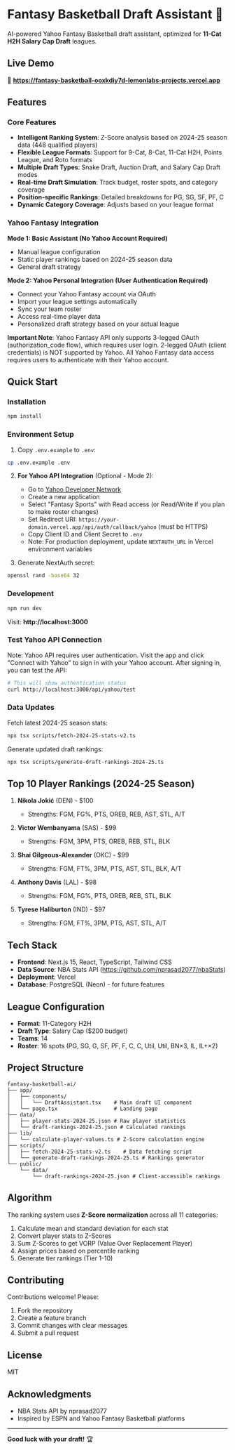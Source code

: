 # Fantasy Basketball Draft Assistant 🏀

AI-powered Yahoo Fantasy Basketball draft assistant, optimized for **11-Cat H2H Salary Cap Draft** leagues.

## Live Demo

🔗 **https://fantasy-basketball-ooxkdiy7d-lemonlabs-projects.vercel.app**

## Features

### Core Features
- **Intelligent Ranking System**: Z-Score analysis based on 2024-25 season data (448 qualified players)
- **Flexible League Formats**: Support for 9-Cat, 8-Cat, 11-Cat H2H, Points League, and Roto formats
- **Multiple Draft Types**: Snake Draft, Auction Draft, and Salary Cap Draft modes
- **Real-time Draft Simulation**: Track budget, roster spots, and category coverage
- **Position-specific Rankings**: Detailed breakdowns for PG, SG, SF, PF, C
- **Dynamic Category Coverage**: Adjusts based on your league format

### Yahoo Fantasy Integration

**Mode 1: Basic Assistant (No Yahoo Account Required)**
- Manual league configuration
- Static player rankings based on 2024-25 season data
- General draft strategy

**Mode 2: Yahoo Personal Integration (User Authentication Required)**
- Connect your Yahoo Fantasy account via OAuth
- Import your league settings automatically
- Sync your team roster
- Access real-time player data
- Personalized draft strategy based on your actual league

**Important Note**: Yahoo Fantasy API only supports 3-legged OAuth (authorization_code flow), which requires user login. 2-legged OAuth (client credentials) is NOT supported by Yahoo. All Yahoo Fantasy data access requires users to authenticate with their Yahoo account.

## Quick Start

### Installation

```bash
npm install
```

### Environment Setup

1. Copy `.env.example` to `.env`:
```bash
cp .env.example .env
```

2. **For Yahoo API Integration** (Optional - Mode 2):
   - Go to [Yahoo Developer Network](https://developer.yahoo.com/apps/create/)
   - Create a new application
   - Select "Fantasy Sports" with Read access (or Read/Write if you plan to make roster changes)
   - Set Redirect URI: `https://your-domain.vercel.app/api/auth/callback/yahoo` (must be HTTPS)
   - Copy Client ID and Client Secret to `.env`
   - Note: For production deployment, update `NEXTAUTH_URL` in Vercel environment variables

3. Generate NextAuth secret:
```bash
openssl rand -base64 32
```

### Development

```bash
npm run dev
```

Visit: **http://localhost:3000**

### Test Yahoo API Connection

Note: Yahoo API requires user authentication. Visit the app and click "Connect with Yahoo" to sign in with your Yahoo account. After signing in, you can test the API:

```bash
# This will show authentication status
curl http://localhost:3000/api/yahoo/test
```

### Data Updates

Fetch latest 2024-25 season stats:

```bash
npx tsx scripts/fetch-2024-25-stats-v2.ts
```

Generate updated draft rankings:

```bash
npx tsx scripts/generate-draft-rankings-2024-25.ts
```

## Top 10 Player Rankings (2024-25 Season)

1. **Nikola Jokić** (DEN) - $100
   - Strengths: FGM, FG%, PTS, OREB, REB, AST, STL, A/T

2. **Victor Wembanyama** (SAS) - $99
   - Strengths: FGM, 3PM, PTS, OREB, REB, STL, BLK

3. **Shai Gilgeous-Alexander** (OKC) - $99
   - Strengths: FGM, FT%, 3PM, PTS, AST, STL, BLK, A/T

4. **Anthony Davis** (LAL) - $98
   - Strengths: FGM, FG%, PTS, OREB, REB, STL, BLK

5. **Tyrese Haliburton** (IND) - $97
   - Strengths: FGM, FT%, 3PM, PTS, AST, STL, A/T

## Tech Stack

- **Frontend**: Next.js 15, React, TypeScript, Tailwind CSS
- **Data Source**: NBA Stats API (https://github.com/nprasad2077/nbaStats)
- **Deployment**: Vercel
- **Database**: PostgreSQL (Neon) - for future features

## League Configuration

- **Format**: 11-Category H2H
- **Draft Type**: Salary Cap ($200 budget)
- **Teams**: 14
- **Roster**: 16 spots (PG, SG, G, SF, PF, F, C, C, Util, Util, BN×3, IL, IL+×2)

## Project Structure

```
fantasy-basketball-ai/
├── app/
│   ├── components/
│   │   └── DraftAssistant.tsx    # Main draft UI component
│   └── page.tsx                  # Landing page
├── data/
│   ├── player-stats-2024-25.json # Raw player statistics
│   └── draft-rankings-2024-25.json # Calculated rankings
├── lib/
│   └── calculate-player-values.ts # Z-Score calculation engine
├── scripts/
│   ├── fetch-2024-25-stats-v2.ts    # Data fetching script
│   └── generate-draft-rankings-2024-25.ts # Rankings generator
└── public/
    └── data/
        └── draft-rankings-2024-25.json # Client-accessible rankings
```

## Algorithm

The ranking system uses **Z-Score normalization** across all 11 categories:

1. Calculate mean and standard deviation for each stat
2. Convert player stats to Z-Scores
3. Sum Z-Scores to get VORP (Value Over Replacement Player)
4. Assign prices based on percentile ranking
5. Generate tier rankings (Tier 1-10)

## Contributing

Contributions welcome! Please:
1. Fork the repository
2. Create a feature branch
3. Commit changes with clear messages
4. Submit a pull request

## License

MIT

## Acknowledgments

- NBA Stats API by nprasad2077
- Inspired by ESPN and Yahoo Fantasy Basketball platforms

---

**Good luck with your draft!** 🏆
